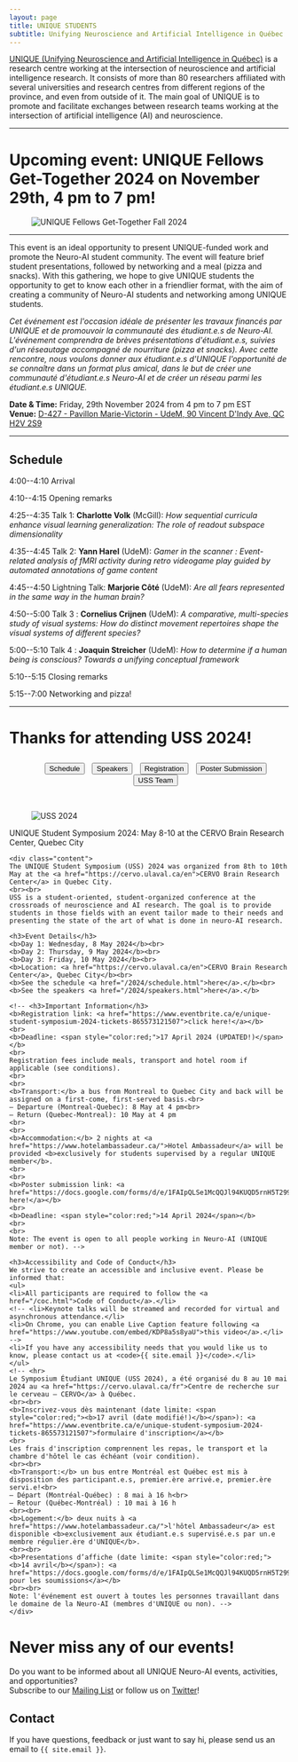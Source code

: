 ```yaml
---
layout: page
title: UNIQUE STUDENTS
subtitle: Unifying Neuroscience and Artificial Intelligence in Québec
---
```


[UNIQUE (Unifying Neuroscience and Artificial Intelligence in Québec)](https://sites.google.com/view/unique-neuro-ai) is a research centre working at the intersection of neuroscience and artificial intelligence research. It consists of more than 80 researchers affiliated with several universities and research centres from different regions of the province, and even from outside of it. The main goal of UNIQUE is to promote and facilitate exchanges between research teams working at the intersection of artificial intelligence (AI) and neuroscience.

---

# Upcoming event: UNIQUE Fellows Get-Together 2024 on November 29th, 4 pm to 7 pm!

<div class="card">
<div class="card-image">
    <figure class="image is-5by2">
    <img src="/assets/img/UNIQUE_Get-Together_Fall_2024.png" alt="UNIQUE Fellows Get-Together Fall 2024">
    </figure>
</div>
</div>

---

This event is an ideal opportunity to present UNIQUE-funded work and promote the Neuro-AI student community. The event will feature brief student presentations, followed by networking and a meal (pizza and snacks). With this gathering, we hope to give UNIQUE students the opportunity to get to know each other in a friendlier format, with the aim of creating a community of Neuro-AI students and networking among UNIQUE students.

_Cet événement est l'occasion idéale de présenter les travaux financés par UNIQUE et de promouvoir la communauté des étudiant.e.s de Neuro-AI. L'événement comprendra de brèves présentations d'étudiant.e.s, suivies d'un réseautage accompagné de nourriture (pizza et snacks). Avec cette rencontre, nous voulons donner aux étudiant.e.s d'UNIQUE l'opportunité de se connaître dans un format plus amical, dans le but de créer une communauté d'étudiant.e.s Neuro-AI et de créer un réseau parmi les étudiant.e.s UNIQUE._

**Date & Time:** Friday, 29th November 2024 from 4 pm to 7 pm EST<br>
**Venue:** [D-427 - Pavillon Marie-Victorin - UdeM, 90 Vincent D'Indy Ave, QC H2V 2S9](https://maps.app.goo.gl/YdjkaLHCxZBECSTe7)

---

## Schedule

4:00--4:10 Arrival

4:10--4:15 Opening remarks

4:25--4:35 Talk 1: **Charlotte Volk** (McGill): _How sequential curricula enhance visual learning generalization: The role of readout subspace dimensionality_

4:35--4:45 Talk 2: **Yann Harel** (UdeM): _Gamer in the scanner : Event-related analysis of fMRI activity during retro videogame play guided by automated annotations of game content_

4:45--4:50 Lightning Talk: **Marjorie Côté** (UdeM): _Are all fears represented in the same way in the human brain?_

4:50--5:00 Talk 3 : **Cornelius Crijnen** (UdeM): _A comparative, multi­-species study of visual systems: How do distinct movement repertoires shape the visual systems of different species?_

5:00--5:10 Talk 4 : **Joaquin Streicher** (UdeM): _How to determine if a human being is conscious? Towards a unifying conceptual framework_

5:10--5:15 Closing remarks

5:15--7:00 Networking and pizza!

---

# Thanks for attending USS 2024!

<style>
.inlinelist ul {
  display: inline;
  list-style: none;
}

.inlinelist li {
  display: inline;
  padding: 3px 5px 3px 5px
}

@media only screen and (max-width: 665px) {
  .inlinelist ul {
    display: block;
    list-style: none;
  }

  .inlinelist li {
    display: block;
    padding: none;
  }
}
</style>

<center>
<ul class="inlinelist" style="margin-top: 2em;"><li class="inlinelist"><a href="/2024/schedule.html"><button class="button is-primary">Schedule</button></a></li>  <li class="inlinelist"><a href="/2024/speakers.html"><button class="button is-primary">Speakers</button></a></li>  <li class="inlinelist"><a href="https://www.eventbrite.ca/e/unique-student-symposium-2024-tickets-865573121507"><button class="button is-primary">Registration</button></a></li>  <li class="inlinelist"><a href="/2024/poster.html"><button class="button is-primary">Poster Submission</button></a></li> <li class="inlinelist"><a href="/2024/team.html"><button class="button is-primary">USS Team</button></a></li></ul>
</center>
<br>

<div class="card">
<div class="card-image">
    <figure class="image is-5by2">
    <img src="/assets/img/USS2024/banner.png" alt="USS 2024">
    </figure>
</div>
<div class="card-content">
    <div class="media">
    <div class="media-content">
        <p class="title is-4">UNIQUE Student Symposium 2024: May 8-10 at the CERVO Brain Research Center, Quebec City</p>
    </div>
    </div>

    <div class="content">
    The UNIQUE Student Symposium (USS) 2024 was organized from 8th to 10th May at the <a href="https://cervo.ulaval.ca/en">CERVO Brain Research Center</a> in Quebec City.
    <br><br>
    USS is a student-oriented, student-organized conference at the crossroads of neuroscience and AI research. The goal is to provide students in those fields with an event tailor made to their needs and presenting the state of the art of what is done in neuro-AI research.

    <h3>Event Details</h3>
    <b>Day 1: Wednesday, 8 May 2024</b><br>
    <b>Day 2: Thursday, 9 May 2024</b><br>
    <b>Day 3: Friday, 10 May 2024</b><br>
    <b>Location: <a href="https://cervo.ulaval.ca/en">CERVO Brain Research Center</a>, Quebec City</b><br>
    <b>See the schedule <a href="/2024/schedule.html">here</a>.</b><br>
    <b>See the speakers <a href="/2024/speakers.html">here</a>.</b>

    <!-- <h3>Important Information</h3>
    <b>Registration link: <a href="https://www.eventbrite.ca/e/unique-student-symposium-2024-tickets-865573121507">click here!</a></b>
    <br>
    <b>Deadline: <span style="color:red;">17 April 2024 (UPDATED!)</span></b>
    <br>
    Registration fees include meals, transport and hotel room if applicable (see conditions).
    <br>
    <br>
    <b>Transport:</b> a bus from Montreal to Quebec City and back will be assigned on a first-come, first-served basis.<br>
    – Departure (Montreal-Quebec): 8 May at 4 pm<br>
    – Return (Quebec-Montreal): 10 May at 4 pm
    <br>
    <br>
    <b>Accommodation:</b> 2 nights at <a href="https://www.hotelambassadeur.ca/">Hotel Ambassadeur</a> will be provided <b>exclusively for students supervised by a regular UNIQUE member</b>.
    <br>
    <br>
    <b>Poster submission link: <a href="https://docs.google.com/forms/d/e/1FAIpQLSe1McQQJl94KUQD5rnH5T2992mQDraWf7zh68DnjP9t7JmWtA/viewform">click here!</a></b>
    <br>
    <b>Deadline: <span style="color:red;">14 April 2024</span></b>
    <br>
    <br>
    Note: The event is open to all people working in Neuro-AI (UNIQUE member or not). -->

    <h3>Accessibility and Code of Conduct</h3>
    We strive to create an accessible and inclusive event. Please be informed that:
    <ul>
    <li>All participants are required to follow the <a href="/coc.html">Code of Conduct</a>.</li>
    <!-- <li>Keynote talks will be streamed and recorded for virtual and asynchronous attendance.</li>
    <li>On Chrome, you can enable Live Caption feature following <a href="https://www.youtube.com/embed/KDP8a5s8yaU">this video</a>.</li> -->
    <li>If you have any accessibility needs that you would like us to know, please contact us at <code>{{ site.email }}</code>.</li>
    </ul>
    <!-- <hr>
    Le Symposium Étudiant UNIQUE (USS 2024), a été organisé du 8 au 10 mai 2024 au <a href="https://cervo.ulaval.ca/fr">Centre de recherche sur le cerveau – CERVO</a> à Québec.
    <br><br>
    <b>Inscrivez-vous dès maintenant (date limite: <span style="color:red;"><b>17 avril (date modifié!)</b></span>): <a href="https://www.eventbrite.ca/e/unique-student-symposium-2024-tickets-865573121507">formulaire d'inscription</a></b>
    <br>
    Les frais d'inscription comprennent les repas, le transport et la chambre d'hôtel le cas échéant (voir condition).
    <br><br>
    <b>Transport:</b> un bus entre Montréal est Québec est mis à disposition des participant.e.s, premier.ère arrivé.e, premier.ère servi.e!<br>
    – Départ (Montréal-Québec) : 8 mai à 16 h<br>
    – Retour (Québec-Montréal) : 10 mai à 16 h 
    <br><br>
    <b>Logement:</b> deux nuits à <a href="https://www.hotelambassadeur.ca/">l'hôtel Ambassadeur</a> est disponible <b>exclusivement aux étudiant.e.s supervisé.e.s par un.e membre régulier.ère d'UNIQUE</b>.
    <br><br>
    <b>Presentations d’affiche (date limite: <span style="color:red;"><b>14 avril</b></span>): <a href="https://docs.google.com/forms/d/e/1FAIpQLSe1McQQJl94KUQD5rnH5T2992mQDraWf7zh68DnjP9t7JmWtA/viewform">formulaire pour les soumissions</a></b>
    <br><br>
    Note: l'événement est ouvert à toutes les personnes travaillant dans le domaine de la Neuro-AI (membres d'UNIQUE ou non). -->
    </div>
</div>
</div>

# Never miss any of our events!

Do you want to be informed about all UNIQUE Neuro-AI events, activities, and opportunities?
<br>
Subscribe to our [Mailing List](https://docs.google.com/forms/d/e/1FAIpQLSc4zY0T3-Y0XRSt4JbWza8eEUjqH9SVERaXyZwzOrcvEdp2bA/viewform) or follow us on [Twitter](https://twitter.com/ai_unique)!

## Contact

If you have questions, feedback or just want to say hi, please send us an email to `{{ site.email }}`.

